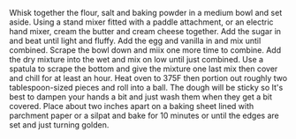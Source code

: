 Whisk together the flour, salt and baking powder in a medium bowl and set aside.
Using a stand mixer fitted with a paddle attachment, or an electric hand mixer, cream the butter and cream cheese together. Add the sugar in and beat until light and fluffy. Add the egg and vanilla in and mix until combined. Scrape the bowl down and miix one more time to combine.
Add the dry mixture into the wet and mix on low until just combined. Use a spatula to scrape the bottom and give the mixture one last mix then cover and chill for at least an hour.
Heat oven to 375F then portion out roughly two tablespoon-sized pieces and roll into a ball. The dough will be sticky so It's best to dampen your hands a bit and just wash them when they get a bit covered. Place about two inches apart on a baking sheet lined with parchment paper or a silpat and bake for 10 minutes or until the edges are set and just turning golden.
